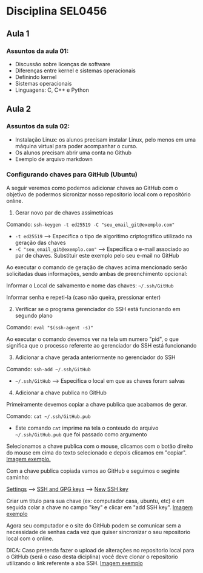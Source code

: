 # Disciplina SEL0456

## Aula 1

### Assuntos da aula 01:

 * Discussão sobre licenças de software
 * Diferenças entre kernel e sistemas operacionais
 * Definindo kernel
 * Sistemas operacionais
 * Linguagens: C, C++ e Python

## Aula 2

### Assuntos da sula 02:

 * Instalação Linux: os alunos precisam instalar Linux, pelo menos em uma máquina virtual para poder acompanhar o curso.
 * Os alunos precisam abrir uma conta no Github
 * Exemplo de arquivo markdown
 
### Configurando chaves para GitHub (Ubuntu)

A seguir veremos como podemos adicionar chaves ao GitHub com o objetivo de podermos
sicronizar nosso repositorio local com o repositório online.

1) Gerar novo par de chaves assimetricas
 
Comando: `ssh-keygen -t ed25519 -C "seu_email_git@exemplo.com"`

 * `-t ed25519` --> Especifica o tipo de algoritimo criptográfico utilizado na geração das chaves
 * `-C "seu_email_git@exemplo.com"` --> Especifica o e-mail associado ao par de chaves. Substituir este exemplo pelo seu e-mail no GitHub
 
Ao executar o comando de geração de chaves acima mencionado serão solicitadas duas informações, sendo ambas de preenchimento opcional: 

Informar o Local de salvamento e nome das chaves: `~/.ssh/GitHub`

Informar senha e repeti-la (caso não queira, pressionar enter)

2) Verificar se o programa gerenciador do SSH está funcionando em segundo plano

Comando: `eval "$(ssh-agent -s)"`

Ao executar o comando devemos ver na tela um numero "pid", o que significa que o processo referente ao gerenciador do SSH está funcionando

3) Adicionar a chave gerada anteriormente no gerenciador do SSH
 
Comando: `ssh-add ~/.ssh/GitHub`

 * `~/.ssh/GitHub` --> Especifica o local em que as chaves foram salvas
 
4) Adicionar a chave publica no GitHub
 
Primeiramente devemos copiar a chave publica que acabamos de gerar.

Comando: `cat ~/.ssh/GitHub.pub`

 * Este comando `cat` imprime na tela o conteudo do arquivo `~/.ssh/GitHub.pub` que foi passado como argumento

Selecionamos a chave publica com o mouse, clicamos com o botão direito do mouse em cima do texto selecionado e depois clicamos em "copiar". [Imagem exemplo.](https://github.com/vitorstraggiotti/sel0456/blob/main/img/terminal_copy_pub.png)

Com a chave publica copiada vamos ao GitHub e seguimos o seginte caminho: 

[Settings](https://docs.github.com/assets/images/help/settings/userbar-account-settings.png) -->
[SSH and GPG keys](https://docs.github.com/assets/images/help/settings/settings-sidebar-ssh-keys.png) -->
[New SSH key](https://docs.github.com/assets/images/help/settings/ssh-add-ssh-key.png)

Criar um titulo para sua chave (ex: computador casa, ubuntu, etc) e em seguida colar a chave no campo "key" e clicar em "add SSH key". [Imagem exemplo](https://docs.github.com/assets/images/help/settings/ssh-key-paste.png)

Agora seu computador e o site do GitHub podem se comunicar sem a necessidade de senhas cada vez que quiser sincronizar o seu repositorio local com o online.

DICA: Caso pretenda fazer o upload de alterações no repositorio local para o GitHub (será o caso desta diciplina) você deve clonar o repositorio utilizando o link referente a aba SSH. [Imagem exemplo](https://github.com/vitorstraggiotti/sel0456/blob/main/img/aba_SSH.png) 



